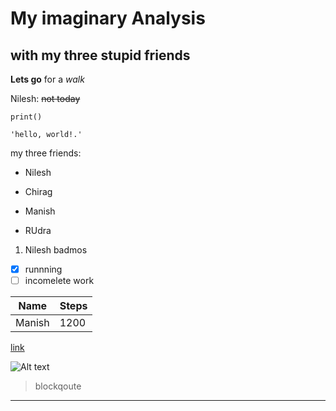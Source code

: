 # My imaginary Analysis
## with my three stupid friends

**Lets go** for a *walk*

Nilesh: ~~not today~~

`print()`

```smalltalk
'hello, world!.'
```

my three friends:
* Nilesh
- Chirag
* Manish
- RUdra

1. Nilesh badmos

- [x] runnning
- [ ] incomelete work

| Name | Steps |
|------|-------|
|Manish| 1200|

[link](https://badmosi.com)

![Alt text](https://via.placeholder.com/100)


> blockqoute

---
<!-- End of running -->